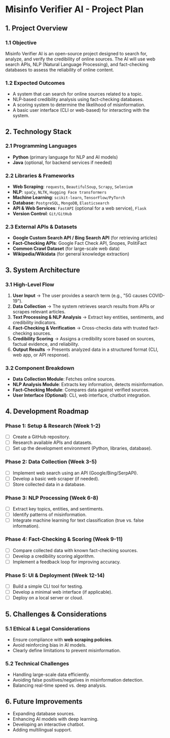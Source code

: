 # Misinfo Verifier AI - Project Plan

## **1. Project Overview**
### **1.1 Objective**
Misinfo Verifier AI is an open-source project designed to search for, analyze, and verify the credibility of online sources. The AI will use web search APIs, NLP (Natural Language Processing), and fact-checking databases to assess the reliability of online content.

### **1.2 Expected Outcomes**
- A system that can search for online sources related to a topic.
- NLP-based credibility analysis using fact-checking databases.
- A scoring system to determine the likelihood of misinformation.
- A basic user interface (CLI or web-based) for interacting with the system.

## **2. Technology Stack**
### **2.1 Programming Languages**
- **Python** (primary language for NLP and AI models)
- **Java** (optional, for backend services if needed)

### **2.2 Libraries & Frameworks**
- **Web Scraping**: `requests`, `BeautifulSoup`, `Scrapy`, `Selenium`
- **NLP**: `spaCy`, `NLTK`, `Hugging Face transformers`
- **Machine Learning**: `scikit-learn`, `TensorFlow/PyTorch`
- **Database**: `PostgreSQL`, `MongoDB`, `Elasticsearch`
- **API & Web Services**: `FastAPI` (optional for a web service), `Flask`
- **Version Control**: `Git/GitHub`

### **2.3 External APIs & Datasets**
- **Google Custom Search API / Bing Search API** (for retrieving articles)
- **Fact-Checking APIs**: Google Fact Check API, Snopes, PolitiFact
- **Common Crawl Dataset** (for large-scale web data)
- **Wikipedia/Wikidata** (for general knowledge extraction)

## **3. System Architecture**
### **3.1 High-Level Flow**
1. **User Input** → The user provides a search term (e.g., "5G causes COVID-19").
2. **Data Collection** → The system retrieves search results from APIs or scrapes relevant articles.
3. **Text Processing & NLP Analysis** → Extract key entities, sentiments, and credibility indicators.
4. **Fact-Checking & Verification** → Cross-checks data with trusted fact-checking sources.
5. **Credibility Scoring** → Assigns a credibility score based on sources, factual evidence, and reliability.
6. **Output Results** → Presents analyzed data in a structured format (CLI, web app, or API response).

### **3.2 Component Breakdown**
- **Data Collection Module**: Fetches online sources.
- **NLP Analysis Module**: Extracts key information, detects misinformation.
- **Fact-Checking Module**: Compares data against verified sources.
- **User Interface (Optional)**: CLI, web interface, chatbot integration.

## **4. Development Roadmap**
### **Phase 1: Setup & Research (Week 1-2)**
- [ ] Create a GitHub repository.
- [ ] Research available APIs and datasets.
- [ ] Set up the development environment (Python, libraries, database).

### **Phase 2: Data Collection (Week 3-5)**
- [ ] Implement web search using an API (Google/Bing/SerpAPI).
- [ ] Develop a basic web scraper (if needed).
- [ ] Store collected data in a database.

### **Phase 3: NLP Processing (Week 6-8)**
- [ ] Extract key topics, entities, and sentiments.
- [ ] Identify patterns of misinformation.
- [ ] Integrate machine learning for text classification (true vs. false information).

### **Phase 4: Fact-Checking & Scoring (Week 9-11)**
- [ ] Compare collected data with known fact-checking sources.
- [ ] Develop a credibility scoring algorithm.
- [ ] Implement a feedback loop for improving accuracy.

### **Phase 5: UI & Deployment (Week 12-14)**
- [ ] Build a simple CLI tool for testing.
- [ ] Develop a minimal web interface (if applicable).
- [ ] Deploy on a local server or cloud.

## **5. Challenges & Considerations**
### **5.1 Ethical & Legal Considerations**
- Ensure compliance with **web scraping policies**.
- Avoid reinforcing bias in AI models.
- Clearly define limitations to prevent misinformation.

### **5.2 Technical Challenges**
- Handling large-scale data efficiently.
- Avoiding false positives/negatives in misinformation detection.
- Balancing real-time speed vs. deep analysis.

## **6. Future Improvements**
- Expanding database sources.
- Enhancing AI models with deep learning.
- Developing an interactive chatbot.
- Adding multilingual support.

